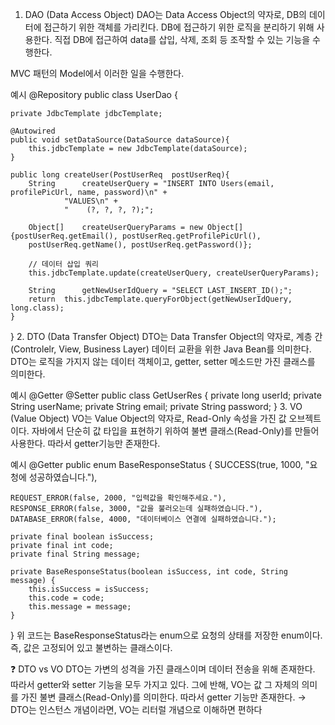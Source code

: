 1. DAO (Data Access Object)
DAO는 Data Access Object의 약자로, DB의 데이터에 접근하기 위한 객체를 가리킨다. DB에 접근하기 위한 로직을 분리하기 위해 사용한다. 직접 DB에 접근하여 data를 삽입, 삭제, 조회 등 조작할 수 있는 기능을 수행한다.

MVC 패턴의 Model에서 이러한 일을 수행한다.

예시
@Repository
public class UserDao {

    private JdbcTemplate jdbcTemplate;
    
    @Autowired
    public void setDataSource(DataSource dataSource){
        this.jdbcTemplate = new JdbcTemplate(dataSource);
    }
    
    public long createUser(PostUserReq  postUserReq){
        String      createUserQuery = "INSERT INTO Users(email, profilePicUrl, name, password)\n" +
                "VALUES\n" +
                "    (?, ?, ?, ?);";

        Object[]    createUserQueryParams = new Object[]{postUserReq.getEmail(), postUserReq.getProfilePicUrl(),
        postUserReq.getName(), postUserReq.getPassword()};

        // 데이터 삽입 쿼리
        this.jdbcTemplate.update(createUserQuery, createUserQueryParams);

        String      getNewUserIdQuery = "SELECT LAST_INSERT_ID();";
        return  this.jdbcTemplate.queryForObject(getNewUserIdQuery, long.class);
    }
}
2. DTO (Data Transfer Object)
DTO는 Data Transfer Object의 약자로, 계층 간(Controlelr, View, Business Layer) 데이터 교환을 위한 Java Bean를 의미한다. DTO는 로직을 가지지 않는 데이터 객체이고, getter, setter 메소드만 가진 클래스를 의미한다.

예시
@Getter
@Setter
public class GetUserRes {
    private long    userId;
    private String  userName;
    private String  email;
    private String  password;
}
3. VO (Value Object)
VO는 Value Object의 약자로, Read-Only 속성을 가진 값 오브젝트이다. 자바에서 단순히 값 타입을 표현하기 위하여 불변 클래스(Read-Only)를 만들어 사용한다. 따라서 getter기능만 존재한다.

예시
@Getter
public enum BaseResponseStatus {
    SUCCESS(true, 1000, "요청에 성공하였습니다."),

    REQUEST_ERROR(false, 2000, "입력값을 확인해주세요."),
    RESPONSE_ERROR(false, 3000, "값을 불러오는데 실패하였습니다."),
    DATABASE_ERROR(false, 4000, "데이터베이스 연결에 실패하였습니다.");
    
    private final boolean isSuccess;
    private final int code;
    private final String message;

    private BaseResponseStatus(boolean isSuccess, int code, String message) {
        this.isSuccess = isSuccess;
        this.code = code;
        this.message = message;
    }
}
위 코드는 BaseResponseStatus라는 enum으로 요청의 상태를 저장한 enum이다. 즉, 값은 고정되어 있고 불변하는 클래스이다.

❓ DTO vs VO
DTO는 가변의 성격을 가진 클래스이며 데이터 전송을 위해 존재한다. 따라서 getter와 setter 기능을 모두 가지고 있다.
그에 반해, VO는 값 그 자체의 의미를 가진 불변 클래스(Read-Only)를 의미한다. 따라서 getter 기능만 존재한다.
→ DTO는 인스턴스 개념이라면, VO는 리터럴 개념으로 이해하면 편하다
